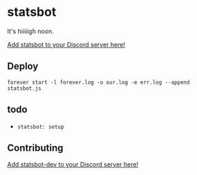 # statsbot

It's hiiiiigh noon.

[Add statsbot to your Discord server here!](https://discordapp.com/oauth2/authorize?client_id=200377900413747201&scope=bot&permissions=3072)


## Deploy

`forever start -l forever.log -o our.log -e err.log --append statsbot.js`

## todo

- `statsbot: setup`

## Contributing

[Add statsbot-dev to your Discord server here!](https://discordapp.com/oauth2/authorize?client_id=210109761490911233&scope=bot&permissions=3072)
